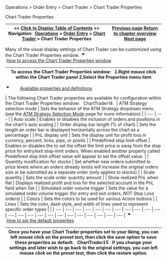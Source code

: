 ﻿
Operations > Order Entry > Chart Trader > Chart Trader Properties

Chart Trader Properties

| << [Click to Display Table of Contents](properties3.md) >> **Navigation:**     [Operations](operations-1.md) > [Order Entry](order_entry-1.md) > [Chart Trader](chart_trader-1.md) > Chart Trader Properties | [Previous page](charttrader_attachtoindicator-1.md) [Return to chapter overview](chart_trader-1.md) [Next page](fx_pro-1.md) |
| --- | --- |
Many of the visual display settings of Chart Trader can be customized using the Chart Trader Properties window.
![tog_minus](tog_minus-1.gif)        [How to access the Chart Trader Properties window](javascript:HMToggle('toggle','HowToAccessTheChartTraderPropertiesWindow','HowToAccessTheChartTraderPropertiesWindow_ICON'))

| To access the Chart Trader Properties window:   1.Right mouse click within the Chart Trader panel 2.Select the Properties menu item |
| --- |
![tog_minus](tog_minus-1.gif)        [Available properties and definitions](javascript:HMToggle('toggle','AvailablePropertiesAndDefinitions','AvailablePropertiesAndDefinitions_ICON'))

| The following Chart Trader properties are available for configuration within the Chart Trader Properties window:   ChartTrader14     | ATM Strategy selection mode | Sets the behavior of the ATM Strategy dropdown menu (see the [ATM Strategy Selection Mode](atm_strategy_selection_mode-1.md) page for more information) | | --- | --- | | Auto scale | Enables or disables the inclusion of orders and positions in the chart's auto scaling | | Order display bar length (% of chart) | Sets the length an order bar is displayed horizontally across the chart as a percentage | | PnL display unit | Sets the display unit for profit loss in currency, percent, ticks, pips, or points | | Predefined stop limit offset | Enables or disables the to set the offset the limit price is away from the stop price for entry/exit stop-limit orders. When enabled another property called Predefined stop limit offset value will appear to set the offset value. | | Quantity modification for stocks | Set whether new orders submitted to price levels where an orders already exists will increase the original orders size or be submitted as a separate order (only applies to stocks) | | Scale quantity | Sets the scale order quantity amount | | Show realized PnL when flat | Displays realized profit and loss for the selected account in the PnL field when flat | | Simulated order volume trigger | Sets the value for a simulated order volume trigger (for entry and exit orders, NOT Stop Loss orders) | | Colors | Sets the colors to be used for various Action buttons | | Lines | Sets the color, dash style, and width of lines used to represent specific order types | |
| --- | --- | --- | --- | --- | --- | --- | --- | --- | --- | --- | --- | --- | --- | --- | --- | --- | --- | --- | --- | --- | --- | --- |
![tog_minus](tog_minus-1.gif)        [How to set the default properties](javascript:HMToggle('toggle','HowToSetTheDefaultProperties','HowToSetTheDefaultProperties_ICON'))

| Once you have your Chart Trader properties set to your liking, you can left mouse click on the preset text, then click the save option to save these properties as default.   ChartTrader15   If you change your settings and later wish to go back to the original settings, you can left mouse click on the preset text, then click the restore option. |
| --- |


